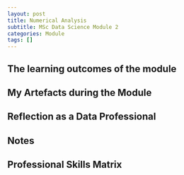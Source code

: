 ```yaml
---
layout: post
title: Numerical Analysis
subtitle: MSc Data Science Module 2
categories: Module
tags: []
---
```


## The learning outcomes of the module

## My Artefacts during the Module 

## Reflection as a Data Professional 

## Notes 

## Professional Skills Matrix
